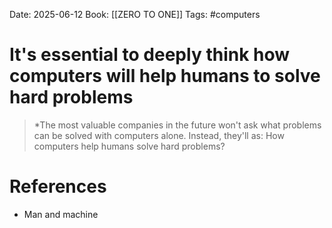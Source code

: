 Date: 2025-06-12
Book: [[ZERO TO ONE]]
Tags:  #computers  

# It's essential  to deeply think how computers will help humans to solve hard problems

>*The most valuable companies in the future won't ask what problems can be solved with computers alone. Instead, they'll as: How computers help humans solve hard problems?
# References 
 - Man and machine 